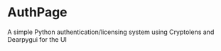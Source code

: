 # AuthPage
A simple Python authentication/licensing system using Cryptolens and Dearpygui for the UI
